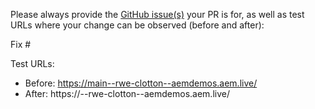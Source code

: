 Please always provide the [GitHub issue(s)](../issues) your PR is for, as well as test URLs where your change can be observed (before and after):

Fix #<gh-issue-id>

Test URLs:
- Before: https://main--rwe-clotton--aemdemos.aem.live/
- After: https://<branch>--rwe-clotton--aemdemos.aem.live/
